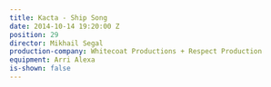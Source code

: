 ```yaml
---
title: Kacta - Ship Song
date: 2014-10-14 19:20:00 Z
position: 29
director: Mikhail Segal
production-company: Whitecoat Productions + Respect Production
equipment: Arri Alexa
is-shown: false
---
```


